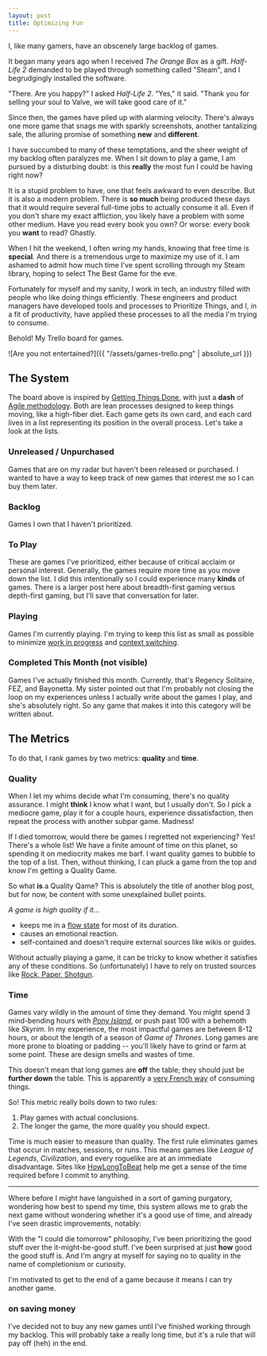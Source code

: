 ```yaml
---
layout: post
title: Optimizing Fun
---
```


I,
like many gamers,
have an obscenely large backlog of games.

It began many years ago
when I received _The Orange Box_ as a gift.
_Half-Life 2_ demanded
to be played through something called "Steam",
and I begrudgingly installed the software.

"There. Are you happy?" I asked _Half-Life 2_.
"Yes," it said.
"Thank you for selling your soul to Valve,
we will take good care of it."

Since then,
the games have piled up with alarming velocity.
There's always one more game
that snags me with sparkly screenshots,
another tantalizing sale,
the alluring promise of something **new** and **different**.

I have succumbed to many of these temptations,
and the sheer weight of my backlog often paralyzes me.
When I sit down
to play a game,
I am pursued by a disturbing doubt:
is this **really** the most fun I could be having right now?

It is a stupid problem to have,
one that feels awkward to even describe.
But it is also a modern problem.
There is **so much** being produced these days
that it would require several full-time jobs
to actually consume it all.
Even if you don't share my exact affliction,
you likely have a problem with some other medium.
Have you read every book you own?
Or worse: every book you **want** to read?
Ghastly.

When I hit the weekend,
I often wring my hands,
knowing that free time is **special**.
And there is a tremendous urge
to maximize my use of it.
I am ashamed to admit
how much time I've spent scrolling through my Steam library,
hoping to select The Best Game for the eve.

Fortunately for myself and my sanity,
I work in tech,
an industry filled with people
who like doing things efficiently.
These engineers and product managers have developed tools and processes
to Prioritize Things,
and I,
in a fit of productivity,
have applied these processes
to all the media I'm trying to consume.

Behold!
My Trello board for games.

![Are you not entertained?]({{ "/assets/games-trello.png" | absolute_url }})

## The System

The board above is inspired by [Getting Things Done](https://hamberg.no/gtd/),
with just a **dash** of [Agile methodology](https://en.wikipedia.org/wiki/Agile_software_development).
Both are lean processes designed to keep things moving,
like a high-fiber diet.
Each game gets its own card,
and each card lives in a list representing its position in the overall process.
Let's take a look at the lists.

### Unreleased / Unpurchased

Games that are on my radar but haven't been released or purchased. I wanted to have a way to keep track of new games that interest me so I can buy them later.

### Backlog

Games I own that I haven't prioritized.

### To Play

These are games I've prioritized, either because of critical acclaim or personal interest. Generally, the games require more time as you move down the list. I did this intentionally so I could experience many **kinds** of games. There is a larger post here about breadth-first gaming versus depth-first gaming, but I'll save that conversation for later.

### Playing

Games I'm currently playing. I'm trying to keep this list as small as possible to minimize [work in progress](https://www.atlassian.com/agile/kanban/wip-limits) and [context switching](https://blog.trello.com/why-context-switching-ruins-productivity).

### Completed This Month (not visible)

Games I've actually finished this month. Currently, that's Regency Solitaire, FEZ, and Bayonetta. My sister pointed out that I'm probably not closing the loop on my experiences unless I actually write about the games I play, and she's absolutely right. So any game that makes it into this category will be written about.

## The Metrics

To do that,
I rank games by two metrics:
**quality** and **time**.

### Quality

When I let my whims decide what I'm consuming,
there's no quality assurance.
I might **think** I know what I want,
but I usually don't.
So I pick a mediocre game,
play it for a couple hours,
experience dissatisfaction,
then repeat the process with another subpar game.
Madness!

If I died tomorrow,
would there be games I regretted not experiencing?
Yes!
There's a whole list!
We have a finite amount of time on this planet,
so spending it on mediocrity makes me barf.
I want quality games to bubble to the top of a list.
Then,
without thinking,
I can pluck a game from the top
and know I'm getting a Quality Game.

So what **is** a Quality Qame?
This is absolutely the title of another blog post,
but for now, be content with some unexplained bullet points.

_A game is high quality if it..._

- keeps me in a [flow state](https://www.gamasutra.com/view/feature/166972/cognitive_flow_the_psychology_of_.php) for most of its duration.
- causes an emotional reaction.
- self-contained and doesn't require external sources like wikis or guides.

Without actually playing a game,
it can be tricky to know
whether it satisfies any of these conditions.
So (unfortunately) I have to rely on trusted sources
like [Rock, Paper, Shotgun](https://www.rockpapershotgun.com/).

### Time

Games vary wildly in the amount of time they demand.
You might spend 3 mind-bending hours with [_Pony Island_](https://store.steampowered.com/app/405640/Pony_Island/),
or push past 100 with a behemoth like _Skyrim_.
In my experience,
the most impactful games are between 8-12 hours,
or about the length of a season of _Game of Thrones_.
Long games are more prone to bloating or padding --
you'll likely have to grind or farm at some point.
These are design smells and wastes of time.

This doesn't mean that long games are **off** the table;
they should just be **further down** the table.
This is apparently a [very French way](https://spoonuniversity.com/lifestyle/10-ways-the-french-view-food-differently-than-americans) of consuming things.

So! This metric really boils down to two rules:

1. Play games with actual conclusions.
2. The longer the game,
the more quality you should expect.

Time is much easier to measure than quality.
The first rule eliminates games that occur in matches, sessions, or runs.
This means games like _League of Legends_, _Civilization_, and every roguelike are at an immediate disadvantage.
Sites like [HowLongToBeat](https://howlongtobeat.com/) help me get a sense of the time required before I commit to anything.

---

Where before I might have languished in a sort of gaming purgatory, wondering how best to spend my time, this system allows me to grab the next game without wondering whether it's a good use of time, and already I've seen drastic improvements, notably:

With the "I could die tomorrow" philosophy, I've been prioritizing the good stuff over the it-might-be-good stuff. I've been surprised at just **how** good the good stuff is. And I'm angry at myself for saying no to quality in the name of completionism or curiosity.

I'm motivated to get to the end of a game because it means I can try another game.

### on saving money

I've decided not to buy any new games until I've finished working through my backlog. This will probably take a really long time, but it's a rule that will pay off (heh) in the end.
